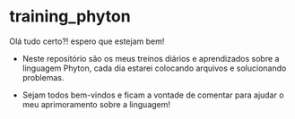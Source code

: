 # training_phyton
Olá tudo certo?! espero que estejam bem!

- Neste repositório são os meus treinos diários e aprendizados sobre a linguagem Phyton, cada dia estarei colocando arquivos e solucionando problemas.

- Sejam todos bem-vindos e ficam a vontade de comentar para ajudar o meu aprimoramento sobre a linguagem!
